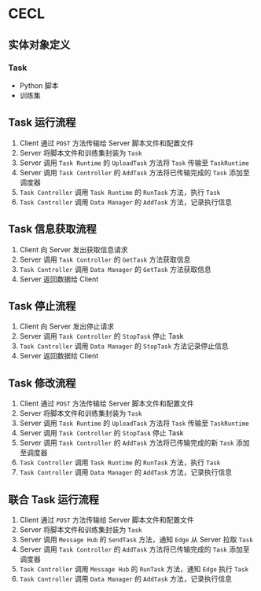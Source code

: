 # CECL

## 实体对象定义

### Task

- Python 脚本
- 训练集

## Task 运行流程

1. Client 通过 `POST` 方法传输给 Server 脚本文件和配置文件
2. Server 将脚本文件和训练集封装为 `Task`
3. Server 调用 `Task Runtime` 的 `UploadTask` 方法将 `Task` 传输至 `TaskRuntime`
4. Server 调用 `Task Controller` 的 `AddTask` 方法将已传输完成的 `Task` 添加至调度器
5. `Task Controller` 调用 `Task Runtime` 的 `RunTask` 方法，执行 `Task`
6. `Task Controller` 调用 `Data Manager` 的 `AddTask` 方法，记录执行信息


## Task 信息获取流程

1. Client 向 Server 发出获取信息请求
2. Server 调用 `Task Controller` 的 `GetTask` 方法获取信息
3. `Task Controller` 调用 `Data Manager` 的 `GetTask` 方法获取信息
4. Server 返回数据给 Client

## Task 停止流程

1. Client 向 Server 发出停止请求
2. Server 调用 `Task Controller` 的 `StopTask` 停止 Task
3. `Task Controller` 调用 `Data Manager` 的 `StopTask` 方法记录停止信息
4. Server 返回数据给 Client

## Task 修改流程

1. Client 通过 `POST` 方法传输给 Server 脚本文件和配置文件
2. Server 将脚本文件和训练集封装为 `Task`
3. Server 调用 `Task Runtime` 的 `UploadTask` 方法将 `Task` 传输至 `TaskRuntime`
4. Server 调用 `Task Controller` 的 `StopTask` 停止 Task
4. Server 调用 `Task Controller` 的 `AddTask` 方法将已传输完成的新 `Task` 添加至调度器
5. `Task Controller` 调用 `Task Runtime` 的 `RunTask` 方法，执行 `Task`
6. `Task Controller` 调用 `Data Manager` 的 `AddTask` 方法，记录执行信息

## 联合 Task 运行流程
1. Client 通过 `POST` 方法传输给 Server 脚本文件和配置文件
2. Server 将脚本文件和训练集封装为 `Task`
3. Server 调用 `Message Hub` 的 `SendTask` 方法，通知 `Edge` 从 Server 拉取 `Task`
4. Server 调用 `Task Controller` 的 `AddTask` 方法将已传输完成的 `Task` 添加至调度器
5. `Task Controller` 调用 `Message Hub` 的 `RunTask` 方法，通知 `Edge` 执行 `Task`
6. `Task Controller` 调用 `Data Manager` 的 `AddTask` 方法，记录执行信息
